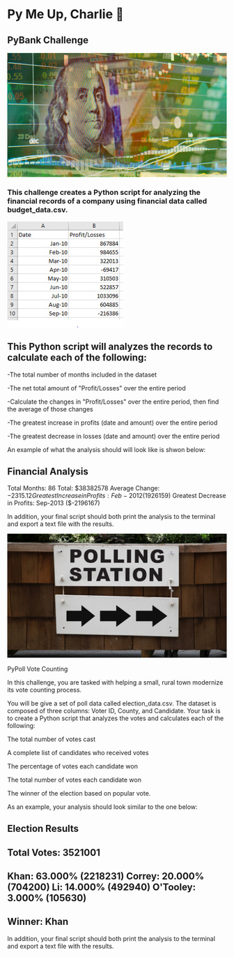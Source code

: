 # Py Me Up, Charlie :snake:

## PyBank Challenge

![](Images/revenue-per-lead.png)


### This challenge creates a Python script for analyzing the financial records of a company using financial data called budget_data.csv. 

![](Images/Budget_data.PNG)


## This Python script will analyzes the records to calculate each of the following:

-The total number of months included in the dataset

-The net total amount of "Profit/Losses" over the entire period

-Calculate the changes in "Profit/Losses" over the entire period, then find the average of those changes

-The greatest increase in profits (date and amount) over the entire period

-The greatest decrease in losses (date and amount) over the entire period

An example of what the analysis should will look like is shwon below:

Financial Analysis
----------------------------
Total Months: 86
Total: $38382578
Average  Change: $-2315.12
Greatest Increase in Profits: Feb-2012 ($1926159)
Greatest Decrease in Profits: Sep-2013 ($-2196167)

In addition, your final script should both print the analysis to the terminal and export a text file with the results.

![](Images/Vote_counting.png)

PyPoll
Vote Counting

In this challenge, you are tasked with helping a small, rural town modernize its vote counting process.

You will be give a set of poll data called election_data.csv. The dataset is composed of three columns: Voter ID, County, and Candidate. Your task is to create a Python script that analyzes the votes and calculates each of the following:

The total number of votes cast

A complete list of candidates who received votes

The percentage of votes each candidate won

The total number of votes each candidate won

The winner of the election based on popular vote.

As an example, your analysis should look similar to the one below:

Election Results
-------------------------
Total Votes: 3521001
-------------------------
Khan: 63.000% (2218231)
Correy: 20.000% (704200)
Li: 14.000% (492940)
O'Tooley: 3.000% (105630)
-------------------------
Winner: Khan
-------------------------
In addition, your final script should both print the analysis to the terminal and export a text file with the results.
